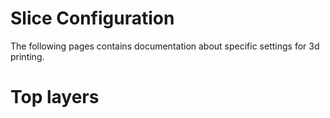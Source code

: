 # Slice Configuration

The following pages contains documentation about specific settings for 3d printing.


# Top layers

